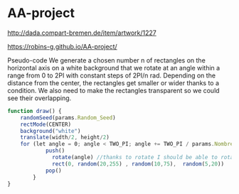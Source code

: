 # AA-project

http://dada.compart-bremen.de/item/artwork/1227

https://robins-g.github.io/AA-project/

Pseudo-code
We generate a chosen number n of rectangles on the horizontal axis on a white background that we rotate at an angle within a range from 0 to 2PI with constant steps of 2PI/n rad. Depending on the distance from the center, the rectangles get smaller or wider thanks to a condition. We also need to make the rectangles transparent so we could see their overlapping.

```ts
function draw() {
    randomSeed(params.Random_Seed)
    rectMode(CENTER)
    background("white")
    translate(width/2, height/2)
    for (let angle = 0; angle < TWO_PI; angle += TWO_PI / params.Nombre) {
            push()
              rotate(angle) //thanks to rotate I should be able to rotate the rectangles so it matches their position from the center
              rect(0, random(20,255) , random(10,75),  random(5,20))
            pop()
        }
}
```
